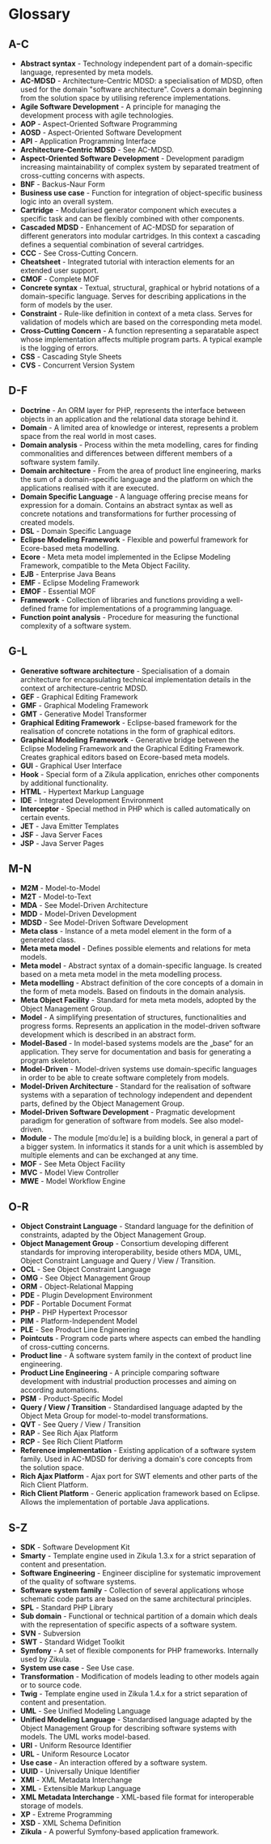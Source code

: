 # Glossary

## A-C

* **Abstract syntax** - Technology independent part of a domain-specific language, represented by meta models.
* **AC-MDSD** - Architecture-Centric MDSD: a specialisation of MDSD, often used for the domain "software architecture". Covers a domain beginning from the solution space by utilising reference implementations.
* **Agile Software Development** - A principle for managing the development process with agile technologies.
* **AOP** - Aspect-Oriented Software Programming
* **AOSD** - Aspect-Oriented Software Development
* **API** - Application Programming Interface
* **Architecture-Centric MDSD** - See AC-MDSD.
* **Aspect-Oriented Software Development** - Development paradigm increasing maintainability of complex system by separated treatment of cross-cutting concerns with aspects.
* **BNF** - Backus-Naur Form
* **Business use case** - Function for integration of object-specific business logic into an overall system.
* **Cartridge** - Modularised generator component which executes a specific task and can be flexibly combined with other components.
* **Cascaded MDSD** - Enhancement of AC-MDSD for separation of different generators into modular cartridges. In this context a cascading defines a sequential combination of several cartridges.
* **CCC** - See Cross-Cutting Concern.
* **Cheatsheet** - Integrated tutorial with interaction elements for an extended user support.
* **CMOF** - Complete MOF
* **Concrete syntax** - Textual, structural, graphical or hybrid notations of a domain-specific language. Serves for describing applications in the form of models by the user.
* **Constraint** - Rule-like definition in context of a meta class. Serves for validation of models which are based on the corresponding meta model.
* **Cross-Cutting Concern** - A function representing a separatable aspect whose implementation affects multiple program parts. A typical example is the logging of errors.
* **CSS** - Cascading Style Sheets
* **CVS** - Concurrent Version System

## D-F

* **Doctrine** - An ORM layer for PHP, represents the interface between objects in an application and the relational data storage behind it.
* **Domain** - A limited area of knowledge or interest, represents a problem space from the real world in most cases.
* **Domain analysis** - Process within the meta modelling, cares for finding commonalities and differences between different members of a software system family.
* **Domain architecture** - From the area of product line engineering, marks the sum of a domain-specific language and the platform on which the applications realised with it are executed.
* **Domain Specific Language** - A language offering precise means for expression for a domain. Contains an abstract syntax as well as concrete notations and transformations for further processing of created models.
* **DSL** - Domain Specific Language
* **Eclipse Modeling Framework** - Flexible and powerful framework for Ecore-based meta modelling.
* **Ecore** - Meta meta model implemented in the Eclipse Modeling Framework, compatible to the Meta Object Facility.
* **EJB** - Enterprise Java Beans
* **EMF** - Eclipse Modeling Framework
* **EMOF** - Essential MOF
* **Framework** - Collection of libraries and functions providing a well-defined frame for implementations of a programming language.
* **Function point analysis** - Procedure for measuring the functional complexity of a software system.

## G-L

* **Generative software architecture** - Specialisation of a domain architecture for encapsulating technical implementation details in the context of architecture-centric MDSD.
* **GEF** - Graphical Editing Framework
* **GMF** - Graphical Modeling Framework
* **GMT** - Generative Model Transformer
* **Graphical Editing Framework** - Eclipse-based framework for the realisation of concrete notations in the form of graphical editors.
* **Graphical Modeling Framework** - Generative bridge between the Eclipse Modeling Framework and the Graphical Editing Framework. Creates graphical editors based on Ecore-based meta models.
* **GUI** - Graphical User Interface
* **Hook** - Special form of a Zikula application, enriches other components by additional functionality.
* **HTML** - Hypertext Markup Language
* **IDE** - Integrated Development Environment
* **Interceptor** - Special method in PHP which is called automatically on certain events.
* **JET** - Java Emitter Templates
* **JSF** - Java Server Faces
* **JSP** - Java Server Pages

## M-N

* **M2M** - Model-to-Model
* **M2T** - Model-to-Text
* **MDA** - See Model-Driven Architecture
* **MDD** - Model-Driven Development
* **MDSD** - See Model-Driven Software Development
* **Meta class** - Instance of a meta model element in the form of a generated class.
* **Meta meta model** - Defines possible elements and relations for meta models.
* **Meta model** - Abstract syntax of a domain-specific language. Is created based on a meta meta model in the meta modelling process.
* **Meta modelling** - Abstract definition of the core concepts of a domain in the form of meta models. Based on findouts in the domain analysis.
* **Meta Object Facility** - Standard for meta meta models, adopted by the Object Management Group.
* **Model** - A simplifying presentation of structures, functionalities and progress forms. Represents an application in the model-driven software development which is described in an abstract form.
* **Model-Based** - In model-based systems models are the „base“ for an application. They serve for documentation and basis for generating a program skeleton.
* **Model-Driven** - Model-driven systems use domain-specific languages in order to be able to create software completely from models.
* **Model-Driven Architecture** - Standard for the realisation of software systems with a separation of technology independent and dependent parts, defined by the Object Management Group.
* **Model-Driven Software Development** - Pragmatic development paradigm for generation of software from models. See also model-driven.
* **Module** - The module \[moˈduːle\] is a building block, in general a part of a bigger system. In informatics it stands for a unit which is assembled by multiple elements and can be exchanged at any time.
* **MOF** - See Meta Object Facility
* **MVC** - Model View Controller
* **MWE** - Model Workflow Engine

## O-R

* **Object Constraint Language** - Standard language for the definition of constraints, adapted by the Object Management Group.
* **Object Management Group** - Consortium developing different standards for improving interoperability, beside others  MDA, UML, Object Constraint Language and Query / View / Transition.
* **OCL** - See Object Constraint Language
* **OMG** - See Object Management Group
* **ORM** - Object-Relational Mapping
* **PDE** - Plugin Development Environment
* **PDF** - Portable Document Format
* **PHP** - PHP Hypertext Processor
* **PIM** - Platform-Independent Model
* **PLE** - See Product Line Engineering
* **Pointcuts** - Program code parts where aspects can embed the handling of cross-cutting concerns.
* **Product line** - A software system family in the context of product line engineering.
* **Product Line Engineering** - A principle comparing software development with industrial production processes and aiming on according automations.
* **PSM** - Product-Specific Model
* **Query / View / Transition** - Standardised language adapted by the Object Meta Group for model-to-model transformations.
* **QVT** - See Query / View / Transition
* **RAP** - See Rich Ajax Platform
* **RCP** - See Rich Client Platform
* **Reference implementation** - Existing application of a software system family. Used in AC-MDSD for deriving a domain's core concepts from the solution space.
* **Rich Ajax Platform** - Ajax port for SWT elements and other parts of the Rich Client Platform.
* **Rich Client Platform** - Generic application framework based on Eclipse. Allows the implementation of portable Java applications.

## S-Z

* **SDK** - Software Development Kit
* **Smarty** - Template engine used in Zikula 1.3.x for a strict separation of content and presentation.
* **Software Engineering** - Engineer discipline for systematic improvement of the quality of software systems.
* **Software system family** - Collection of several applications whose schematic code parts are based on the same architectural principles.
* **SPL** - Standard PHP Library
* **Sub domain** - Functional or technical partition of a domain which deals with the representation of specific aspects of a software system.
* **SVN** - Subversion
* **SWT** - Standard Widget Toolkit
* **Symfony** - A set of flexible components for PHP frameworks. Internally used by Zikula.
* **System use case** - See Use case.
* **Transformation** - Modification of models leading to other models again or to source code.
* **Twig** - Template engine used in Zikula 1.4.x for a strict separation of content and presentation.
* **UML** - See Unified Modeling Language
* **Unified Modeling Language** - Standardised language adapted by the Object Management Group for describing software systems with models. The UML works model-based.
* **URI** - Uniform Resource Identifier
* **URL** - Uniform Resource Locator
* **Use case** - An interaction offered by a software system.
* **UUID** - Universally Unique Identifier
* **XMI** - XML Metadata Interchange
* **XML** - Extensible Markup Language
* **XML Metadata Interchange** - XML-based file format for interoperable storage of models.
* **XP** - Extreme Programming
* **XSD** - XML Schema Definition
* **Zikula** - A powerful Symfony-based application framework.
